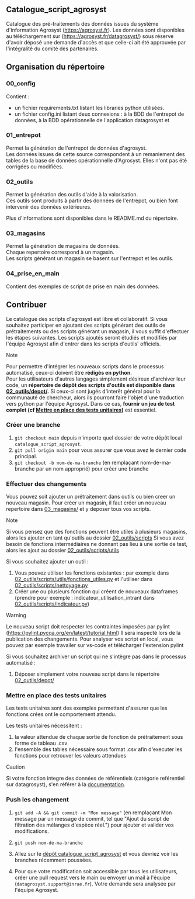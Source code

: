 ## Catalogue_script_agrosyst

Catalogue des pré-traitements des données issues du système d'information Agrosyst (https://agrosyst.fr). Les données sont disponibles au téléchargement sur (https://agrosyst.fr/datagrosyst/) sous réserve d'avoir déposé une demande d'accès et que celle-ci ait été approuvée par l'intégralité du comité des partenaires.

## Organisation du répertoire

### 00_config
Contient : 
- un fichier requirements.txt listant les libraries python utilisées.
- un fichier config.ini listant deux connexions : à la BDD de l'entrepot de données, à la BDD opérationnelle de l'application datagrosyst et 

### 01_entrepot
Permet la génération de l'entrepot de données d'agrosyst. <br> 
Les données issues de cette source correspondent à un remaniement des tables de la base de données opérationnelle d'Agrosyst. Elles n'ont pas été corrigées ou modifiées.

### 02_outils
Permet la génération des outils d'aide à la valorisation. <br> 
Ces outils sont produits à partir des données de l'entrepot, ou bien font intervenir des données extérieures. 

Plus d'informations sont disponibles dans le README.md du répertoire.

### 03_magasins
Permet la génération de magasins de données. <br>
Chaque repertoire correspond à un magasin. <br>
Les scripts générant un magasin se basent sur l'entrepot et les outils.

### 04_prise_en_main
Contient des exemples de script de prise en main des données. 

## Contribuer
Le catalogue des scripts d'agrosyst est libre et collaboratif. Si vous souhaitez participer en ajoutant des scripts générant des outils de prétraitements ou des scripts générant un magasin, il vous suffit d'effectuer les étapes suivantes. 
Les scripts ajoutés seront étudiés et modifiés par l'équipe Agrosyst afin d'entrer dans les scripts d'outils' officiels.

> [!NOTE]  
> Pour permettre d'intégrer les nouveaux scripts dans le processus automatisé, ceux-ci doivent être **rédigés en python**.  
Pour les utilisateurs d'autres langages simplement désireux d'archiver leur code, un **répertoire de dépôt des scripts d'outils est disponible dans [02_outils/depot/](02_outils/depot/).** Si ceux-ci sont jugés d'interêt général pour la communauté de chercheur, alors ils pourront faire l'objet d'une traduction vers python par l'équipe Agrosyst. Dans ce cas, **fournir un jeu de test complet (cf [Mettre en place des tests unitaires](#mettre-en-place-des-tests-unitaires))**  est essentiel. 

### Créer une branche

1. `git checkout main` depuis n'importe quel dossier de votre dépôt local `catalogue_script_agrosyst`.
1. `git pull origin main` pour vous assurer que vous avez le dernier code principal.
1. `git checkout -b nom-de-ma-branche` (en remplaçant nom-de-ma-branche par un nom approprié) pour créer une branche

### Effectuer des changements
Vous pouvez soit ajouter un prétraitement dans outils ou bien creer un nouveau magasin.
Pour créer un magasin, il faut créer un nouveau repertoire dans [03_magasins/](03_magasins/) et y deposer tous vos scripts. 

> [!NOTE]  
> Si vous pensez que des fonctions peuvent être utiles à plusieurs magasins, alors les ajouter en tant qu'outils au dossier [02_outils/scripts](02_outils/scripts)
> Si vous avez besoin de fonctions intermédiaires ne donnant pas lieu à une sortie de test, alors les ajout au dossier [02_outils/scripts/utils](02_outils/scripts/utils/)

Si vous souhaitez ajouter un outil :
1. Vous pouvez utiliser les fonctions existantes : par exemple dans [02_outils/scripts/utils/fonctions_utiles.py](02_outils/scripts/utils/fonctions_utiles.py) et l'utiliser dans [02_outils/scripts/nettoyage.py](02_outils/scripts/nettoyage.py)
1. Créer une ou plusieurs fonction qui créent de nouveaux dataframes (prendre pour exemple : indicateur_utilisation_intrant dans [02_outils/scripts/indicateur.py](scripts/outils/indicateur.py))

> [!WARNING]  
> Le nouveau script doit respecter les contraintes imposées par pylint (https://pylint.pycqa.org/en/latest/tutorial.html)
> Il sera inspecté lors de la publication des changements. Pour analyser vos script en local, vous pouvez par exemple travailer sur vs-code et télécharger l'extension pylint

Si vous souhaitez archiver un script qui ne s'intègre pas dans le processus automatisé :

1. Déposer simplement votre nouveau script dans le répertoire [02_outils/depot/](02_outils/depot/)

### Mettre en place des tests unitaires
Les tests unitaires sont des exemples permettant d'assurer que les fonctions crées ont le comportement attendu. 

Les tests unitaires nécessitent :
1) la valeur attendue de chaque sortie de fonction de prétraitement sous forme de tableau .csv 
2) l'ensemble des tables nécessaire sous format .csv afin d'executer les fonctions pour retrouver les valeurs attendues

> [!CAUTION]  
> Si votre fonction integre des données de référentiels (catégorie reférentiel sur datagrosyst), s'en référer à la [documentation](02_outils/tests/README.md).

### Push les changement

1. `git add -A && git commit -m "Mon message"` (en remplaçant Mon message par un message de commit, tel que "Ajout du script de filtration des mélanges d'espèce réel.") pour ajouter et valider vos modifications.
1. `git push nom-de-ma-branche`
1. Allez sur le [dépôt catalogue_script_agrosyst](https://github.com/beren2/catalogue_script_agrosyst) et vous devriez voir les branches récemment poussées.

1. Pour que votre modification soit accessible par tous les utilisateurs, créer une pull request vers le main ou envoyer un mail à l'équipe (`datagrosyst.support@inrae.fr`). Votre demande sera analysée par l'équipe Agrosyst.


